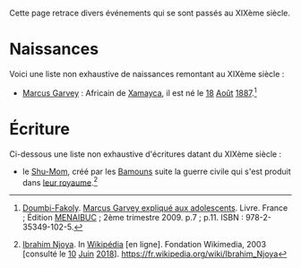 <!-- TITLE: XIXème Siècle -->
<!-- SUBTITLE: Événements s'étant déroulé au XIXème Siècle -->

Cette page retrace divers événements qui se sont passés au XIXème siècle.

# Naissances
Voici une liste non exhaustive de naissances remontant au XIXème siècle :
* [Marcus Garvey](/personnalite/homme/polymathe/caraibes/midi/colonie/xamayca/marcus-gavey) : Africain de [Xamayca](/geographie/ile/caraibes/midi/xamayca), il est né le [18](/histoire/date/calendrier-gregorien/par-jour/18) [Août](/histoire/date/calendrier-gregorier/par-mois/aout) [1887](/histoire/date/calendrier-gregorien/par-annee/1887).[^1]

# Écriture
Ci-dessous une liste non exhaustive d'écritures datant du XIXème siècle :
* le [Shu-Mom](/ecriture/shu-mom), créé par les [Bamouns](/peuple/afrique/a-situer/bamoun) suite la guerre civile qui s'est produit dans [leur royaume](/geographie/royaume/afrique/a-situer/bamoun).[^2]


[^1]: [Doumbi-Fakoly](/personnalite/homme/guerrier/afrique/nord-ouest/empire/mali/fakoli-manden). [Marcus Garvey expliqué aux adolescents](/ouvrage/documentaire/marcus-garvey-explique-aux-adolescents). Livre. France ; Édition [MENAIBUC](/organisme/editeur/menaibuc) ; 2ème trimestre 2009. p.7 ; p.11. ISBN : 978-2-35349-102-5.
[^2]: [Ibrahim Njoya](https://fr.wikipedia.org/wiki/Ibrahim_Njoya). In [Wikipédia](https://fr.wikipedia.org/) [en ligne]. Fondation Wikimedia, 2003 [consulté le [10](/histoire/date/calendrier-gregorien/par-jour/10) [Juin](/histoire/date/calendrier-gregorien/par-mois/juin) [2018](/histoire/date/calendrier-gregorien/par-annee/2018)]. https://fr.wikipedia.org/wiki/Ibrahim_Njoya